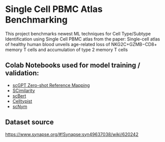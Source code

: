 # Single Cell PBMC Atlas Benchmarking
This project benchmarks newest ML techniques for Cell Type/Subtype Identification using Single Cell PBMC atlas from the paper: Single-cell atlas of healthy human blood unveils age-related loss of NKG2C+GZMB−CD8+ memory T cells and accumulation of type 2 memory T cells

## Colab Notebooks used for model training / validation:

- [scGPT Zero-shot Reference Mapping](https://drive.google.com/file/d/16DIjs5HjpDqz38wa736MzQeLACOphMUa/view?usp=sharing)
- [SCimilarity]()
- [scBert](https://colab.research.google.com/drive/1j0D6llXz_4NrYOUTj__u_RLKyvGRBG2o?usp=sharing)
- [Celltypist](https://colab.research.google.com/drive/1G8dKtBO_0ijoYxuYVMCtEFn7mfjEMe4V?usp=sharing)
- [scNym](https://colab.research.google.com/drive/1O03ON3R-ziWag56XexVdcVB6mGhK0ks1?usp=sharing)

## Dataset source

https://www.synapse.org/#!Synapse:syn49637038/wiki/620242

